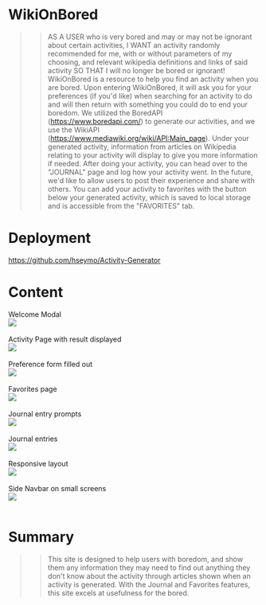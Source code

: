 # WikiOnBored

>> AS A USER who is very bored and may or may not be ignorant about certain activities,
>> I WANT an activity randomly recommended for me, with or without parameters of my choosing, and relevant wikipedia definitions and links of said activity
>> SO THAT I will no longer be bored or ignorant!
>> WikiOnBored is a resource to help you find an activity when you are bored.
>> Upon entering WikiOnBored, it will ask you for your preferences (if you'd like) when searching for an activity to do and will then return with something you could do to end your boredom. 
>> We utilized the BoredAPI (https://www.boredapi.com/) to generate our activities, and we use the WikiAPI (https://www.mediawiki.org/wiki/API:Main_page).
>> Under your generated activity, information from articles on Wikipedia relating to your activity will display to give you more information if needed.
>> After doing your activity, you can head over to the "JOURNAL" page and log how your activity went. In the future, we'd like to allow users to post their experience and share with others.
>> You can add your activity to favorites with the button below your generated activity, which is saved to local storage and is accessible from the "FAVORITES" tab.
 
# Deployment

https://github.com/hseymo/Activity-Generator

# Content

Welcome Modal <br>
![](./assets/images/welcomeHS.png) <br><br>
Activity Page with result displayed <br>
![](./assets/images/activityresultHS.png)<br><br>
Preference form filled out <br>
![](./assets/images/preferencesHS.png)<br><br>
Favorites page <br>
![](./assets/images/favoritesHS.png)<br><br>
Journal entry prompts <br>
![](./assets/images/journalentryHS.png)<br><br>
Journal entries <br>
![](./assets/images/journalHS.png)<br><br>
Responsive layout <br>
![](./assets/images/responsivelayoutHS.png)<br><br>
Side Navbar on small screens <br>
![](./assets/images/responsivemenuHS.png)<br><br>


# Summary

>> This site is designed to help users with boredom, and show them any information they may need to find out anything they don't know about the activity through articles shown when an activity is generated. With the Journal and Favorites features, this site excels at usefulness for the bored.

